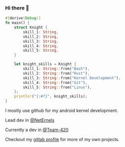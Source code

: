 ### Hi there 👋

```rust
#[derive(Debug)]
fn main() {
    struct Knight {
        skill_1: String,
        skill_2: String,
        skill_3: String,
        skill_4: String,
        skill_5: String,
    }

    let knight_skills = Knight {
        skill_1: String::from("Bash"),
        skill_2: String::from("Rust"),
        skill_3: String::from("Kernel Development"),
        skill_4: String::from("Git"),
        skill_5: String::from("Linux"),
    };
    println!("{:#?}", knight_skills);
}
```

I mostly use github for my android kernel development.

Lead dev in [@NetErnels](https://github.com/NetErnels) 

Currently a dev in [@Team-420](https://github.com/Team-420)

Checkout my [gitlab profile](https://gitlab.com/cyberknight777) for more of my own projects.
